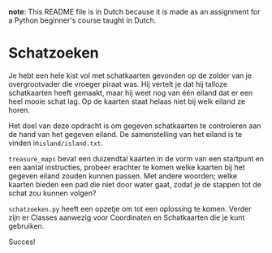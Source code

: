 **note**: This README file is in Dutch because it is made as an assignment for a Python beginner's course taught in Dutch.

# Schatzoeken

Je hebt een hele kist vol met schatkaarten gevonden op de zolder van je overgrootvader die vroeger piraat was. Hij vertelt je dat hij talloze schatkaarten heeft gemaakt, maar hij weet nog van één eiland dat er een heel mooie schat lag. Op de kaarten staat helaas niet bij welk eiland ze horen.

Het doel van deze opdracht is om gegeven schatkaarten te controleren aan de hand van het gegeven eiland. De samenstelling van het eiland is te vinden in`island/island.txt`.

`treasure_maps` bevat een duizendtal kaarten in de vorm van een startpunt en een aantal instructies, probeer erachter te komen welke kaarten bij het gegeven eiland zouden kunnen passen. Met andere woorden; welke kaarten bieden een pad die niet door water gaat, zodat je de stappen tot de schat zou kunnen volgen?

`schatzoeken.py` heeft een opzetje om tot een oplossing te komen. Verder zijn er Classes aanwezig voor Coordinaten en Schatkaarten die je kunt gebruiken.

Succes!



